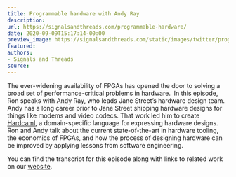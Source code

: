 ```yaml
---
title: Programmable hardware with Andy Ray
description:
url: https://signalsandthreads.com/programmable-hardware/
date: 2020-09-09T15:17:14-00:00
preview_image: https://signalsandthreads.com/static/images/twitter/programmable_hardware.png
featured:
authors:
- Signals and Threads
source:
---
```


<p>The ever-widening availability of FPGAs has opened the door to solving a broad set of performance-critical problems in hardware.&nbsp; In this episode, Ron speaks with Andy Ray, who leads Jane Street&rsquo;s hardware design team. Andy has a long career prior to Jane Street shipping hardware designs for things like modems and video codecs. That work led him to create <a href="https://github.com/janestreet/hardcaml - [403 Forbidden]">Hardcaml</a>, a domain-specific language for expressing hardware designs. Ron and Andy talk about the current state-of-the-art in hardware tooling, the economics of FPGAs, and how the process of designing hardware can be improved by applying lessons from software engineering.</p><p>You can find the transcript for this episode along with links to related work on our <a href="https://signalsandthreads.com/programmable-hardware/">website</a>.</p>

